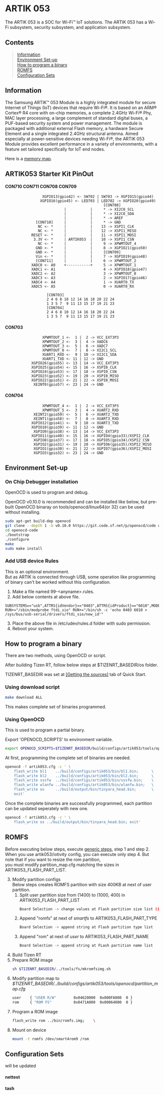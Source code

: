 # ARTIK 053

The ARTIK 053 is a SOC for Wi-Fi™ IoT solutions. The ARTIK 053 has a Wi-Fi subsystem, security subsystem, and application subsystem.

## Contents

> [Information](#information)  
> [Environment Set-up](#environment-set-up)  
> [How to program a binary](#how-to-program-a-binary)  
> [ROMFS](#romfs)  
> [Configuration Sets](#configuration-sets)

## Information

The Samsung ARTIK™ 053 Module is a highly integrated module for secure Internet of Things (IoT) devices that require Wi-Fi®. It is based on an ARM® Cortex® R4 core with on-chip memories, a complete 2.4GHz Wi-Fi® Phy, MAC layer processing, a large complement of standard digital buses, a PUF-based security system and power management. The module is packaged with additional external Flash memory, a hardware Secure Element and a single integrated 2.4GHz structural antenna.
Aimed especially at power-sensitive devices needing Wi-Fi®, the ARTIK 053 Module provides excellent performance in a variety of environments, with a feature set tailored specifically for IoT end nodes.

Here is a [memory map](scripts/README.md).

## ARTIK053 Starter Kit PinOut
#### CON710 CON711 CON708 CON709
```
                 XGPIO13(gpio42) <- SW702 | SW703 -> XGPIO15(gpio44)
                XGPIO16(gpio45) <- LED703 | LED702 -> XGPIO20(gpio49)
                                             [CON708]
                           |           |     * -> XI2C0_SCL
                           |           |     * -> XI2C0_SDA
                           |           |     * -> AREF
              [CON710]     |           |     * -> GND
               NC <- *     |           |    13 -> XSPI1_CLK
               NC <- *     |           |    12 -> XSPI1_MISO
            RESET <- *     |           |    11 -> XSPI1_MOSI
             3.3V <- *     | ARTIK053  |    10 -> XSPI1_CSN
               NC <- *     |           |     9 -> XPWMTOUT_4
              GND <- *     |           |     8 -> XGPIO21(gpio50)
              GND <- *     |           |     [CON709]
              Vin <- *     |           |     7 -> XGPIO19(gpio48)
              [CON711]     |           |     6 -> XPWMTOUT_2
            XADC0 <- A0    +-----------+     5 -> XPWMTOUT_1
            XADC1 <- A1                      4 -> XGPIO18(gpio47)
            XADC2 <- A2                      3 -> XPWMTOUT_0
            XADC3 <- A3                      2 -> XGPIO17(gpio46)
            XADC4 <- A4                      1 -> XUART0_TX
            XADC5 <- A5                      0 -> XUART0_RX

                   [CON703]
                   2 4 6 8 10 12 14 16 18 20 22 24
                   1 3 5 7  9 11 13 15 17 19 21 23
                   [CON704]
                   2 4 6 8 10 12 14 16 18 20 22 24
                   1 3 5 7  9 11 13 15 17 19 21 23
```
#### CON703
```
                 XPWMTOUT_1 <-  1 |  2 -> VCC_EXT3P3
                 XPWMTOUT_2 <-  3 |  4 -> XADC6
                 XPWMTOUT_3 <-  5 |  6 -> XADC7
                 XPWMTOUT_0 <-  7 |  8 -> XI2C1_SCL
                 XUART1_RXD <-  9 | 10 -> XI2C1_SDA
                 XUART1_TXD <- 11 | 12 -> GND
            XGPIO26(gpio55) <- 13 | 14 -> VCC_EXT3P3
            XGPIO25(gpio54) <- 15 | 16 -> XSPI0_CLK
            XGPIO24(gpio53) <- 17 | 18 -> XSPI0_CSN
            XGPIO23(gpio52) <- 19 | 20 -> XSPI0_MISO
            XGPIO22(gpio51) <- 21 | 22 -> XSPI0_MOSI
             XEINT0(gpio57) <- 23 | 24 -> GND
```
#### CON704
```
                 XPWMTOUT_4 <-  1 |  2 -> VCC_EXT3P3
                 XPWMTOUT_5 <-  3 |  4 -> XUART2_RXD
             XEINT2(gpio59) <-  5 |  6 -> XUART2_TXD
             XEINT1(gpio58) <-  7 |  8 -> XUART3_RXD
            XGPIO12(gpio41) <-  9 | 10 -> XUART3_TXD
            XGPIO10(gpio39) <- 11 | 12 -> GND
             XGPIO9(gpio38) <- 13 | 14 -> VCC_EXT3P3
            XGPIO11(gpio40) <- 15 | 16 -> XGPIO4(gpio33)/XSPI2_CLK
             XGPIO8(gpio37) <- 17 | 18 -> XGPIO5(gpio34)/XSPI2_CSN
             XGPIO2(gpio31) <- 19 | 20 -> XGPIO6(gpio35)/XSPI2_MISO
             XGPIO1(gpio30) <- 21 | 22 -> XGPIO7(gpio36)/XSPI2_MOSI
             XGPIO3(gpio32) <- 23 | 24 -> GND
```

## Environment Set-up
### On Chip Debugger installation

OpenOCD is used to program and debug.

OpenOCD v0.10.0 is recommended and can be installed like below,
but pre-built OpenOCD binaray on tools/openocd/linux64(or 32) can be used without installing.
```bash
sudo apt-get build-dep openocd
git clone --depth 1 -b v0.10.0 https://git.code.sf.net/p/openocd/code openocd-code
cd openocd-code
./bootstrap
./configure
make
sudo make install
```

### Add USB device Rules

This is an optional environment.  
But as ARTIK is connected through USB, some operation like programming of binary can't be worked without this configuration.

1. Make a file named 99-\<anyname\>.rules.
2. Add below contents at above file.
```
SUBSYSTEMS=="usb",ATTRS{idVendor}=="0403",ATTRS{idProduct}=="6010",MODE="0666" RUN+="/sbin/modprobe ftdi_sio" RUN+="/bin/sh -c 'echo 0403 6010 > /sys/bus/usb-serial/drivers/ftdi_sio/new_id'"
```
3. Place the above file in /etc/udev/rules.d folder with sudo permission.
4. Reboot your system.


## How to program a binary

There are two methods, using OpenOCD or script.

After building Tizen RT, follow below steps at $TIZENRT_BASEDIR/os folder.

TIZENRT_BASEDIR was set at [[Getting the sources]](../../../README.md#getting-the-sources) tab of Quick Start.

### Using download script

```bash
make download ALL
```
This makes complete set of binaries programmed.

### Using OpenOCD

This is used to program a partial binary.

Export 'OPENOCD_SCRIPTS' to environment variable.

```bash
export OPENOCD_SCRIPTS=$TIZENRT_BASEDIR/build/configs/artik053/tools/openocd
```

At first, programming the complete set of binaries are needed.

```bash
openocd -f artik053.cfg -c ' \
    flash_write bl1    ../build/configs/artik053/bin/bl1.bin;      \
    flash_write bl2    ../build/configs/artik053/bin/bl2.bin;      \
    flash_write sssfw  ../build/configs/artik053/bin/sssfw.bin;    \
    flash_write wlanfw ../build/configs/artik053/bin/wlanfw.bin;   \
    flash_write os     ../build/output/bin/tinyara_head.bin;       \
    exit'
```

Once the complete binaries are successfully programmed, each partition can be updated seperately with new one.
```bash
openocd -f artik053.cfg -c ' \
    flash_write os ../build/output/bin/tinyara_head.bin; exit'
```

## ROMFS

Before executing below steps, execute [generic steps](../../../tools/fs/README_ROMFS.md), step 1 and step 2.  
When you use artik053/iotivity config, you can execute only step 4. But note that if you want to resize the rom partition,  
you must modify partition_map.cfg matching the sizes in ARTIK053_FLASH_PART_LIST.

3. Modify partition configs  
    Below steps creates ROMFS partition with size 400KB at next of user partition.  
    1. Split user partition size from (1400) to (1000, 400) in ARTIK053_FLASH_PART_LIST
        ```bash
        Board Selection -> change values at Flash partition size list (in KBytes)
        ```
    2. Append "romfs" at next of *smartfs* to ARTIK053_FLASH_PART_TYPE
        ```bash
        Board Selection -> append string at Flash partition type list
        ```
    3. Append "rom" at next of *user* to ARTIK053_FLASH_PART_NAME
        ```bash
        Board Selection -> append string at FLash partition name list
        ```
4. Build Tizen RT  
5. Prepare ROM image
    ```bash
    sh $TIZENRT_BASEDIR/../tools/fs/mkromfsimg.sh
    ```
6. Modify partition map to *$TIZENRT_BASEDIR/../build/configs/artik053/tools/openocd/partition_map.cfg*
    ```bash
    user	{ "USER R/W"		0x04620000	0x000FA000  0 }
    rom  	{ "ROM FS"  		0x0471A000	0x00064000  0 }
    ```
7. Program a ROM image
    ```bash
    flash_write rom ../bin/romfs.img;    \
    ```
8. Mount on device
    ```bash
    mount -t romfs /dev/smart4rom9 /rom
    ```

## Configuration Sets

will be updated

#### nettest

#### tash

